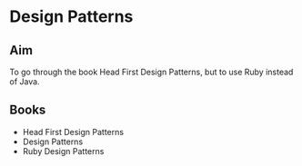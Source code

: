 # Design Patterns

## Aim
To go through the book Head First Design Patterns, but to use Ruby instead of Java.

## Books
* Head First Design Patterns
* Design Patterns
* Ruby Design Patterns

